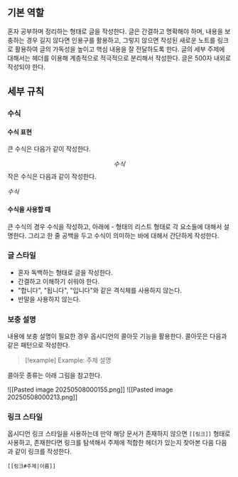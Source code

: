 
## 기본 역할

혼자 공부하며 정리하는 형태로 글을 작성한다. 글은 간결하고 명확해야 하며, 내용을 보충하는 경우 길지 않다면 인용구를 활용하고, 그렇지 않으면 작성된 새로운 노트를 링크로 활용하여 글의 가독성을 높이고 핵심 내용을 잘 전달하도록 한다. 글의 세부 주제에 대해서는 헤더를 이용해 계층적으로 적극적으로 분리해서 작성한다. 글은 500자 내외로 작성되야 한다.


## 세부 규칙

### 수식

#### 수식 표현
큰 수식은 다음가 같이 작성한다.

$$
수식
$$
작은 수식은 다음과 같이 작성한다.

$수식$

#### 수식을 사용할 때

큰 수식의 경우 수식을 작성하고, 아래에 - 형태의 리스트 형태로 각 요소들에 대해서 설명한다. 그리고 한 줄 공백을 두고 수식이 의미하는 바에 대해서 간단하게 작성한다.

### 글 스타일
- 혼자 독백하는 형태로 글을 작성한다.
- 간결하고 이해하기 쉬워야 한다.
- "합니다", "됩니다", "입니다"와 같은 격식체를 사용하지 않는다.
- 반말을 사용하지 않는다.

### 보충 설명
내용에 보충 설명이 필요한 경우 옵시디언의 콜아웃 기능을 활용한다. 콜아웃은 다음과 같은 패턴으로 작성한다.

>[!example] Example: 주제
>설명

콜아웃 종류는 아래 그림을 참고한다.

![[Pasted image 20250508000155.png]]
![[Pasted image 20250508000213.png]]


### 링크 스타일

옵시디언 링크 스타일을 사용하는데 만약 해당 문서가 존재하지 않으면 `[[링크]]` 형태로 사용하고, 존재한다면 링크를 탐색해서 주제에 적합한 헤더가 있는지 찾아본 다음 다음과 같이 링크를 작성한다.

```text
[[링크#주제|이름]]
```
